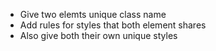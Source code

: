 - Give two elemts unique class name
- Add rules for styles that both element shares
- Also give both their own unique styles
